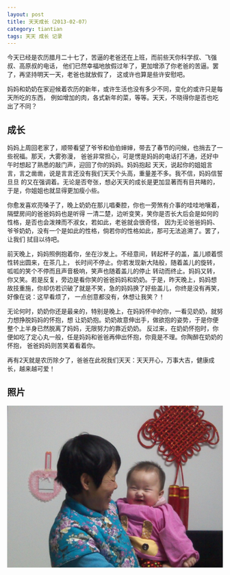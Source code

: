 ```yaml
---
layout: post
title: 天天成长（2013-02-07）
category: tiantian
tags: 天天 成长 记录
---
```


今天已经是农历腊月二十七了，苦逼的老爸还在上班，而前些天你科学叔、飞强叔、高原叔的电话，
他们已然幸福地放假过年了，更加增添了你老爸的苦逼。罢了，再坚持明天一天，老爸也就放假了，
这或许也算是些许安慰吧。

妈妈和奶奶在家迎候着农历的新年，或许生活也没有多少不同，变化的或许只是每天所吃的东西，
例如增加的肉，各式新年的菜，等等。天天，不晓得你是否也吃出了不同？

## 成长

妈妈上周回老家了，顺带看望了爷爷和伯伯婶婶，带去了春节的问候，也捎去了一些祝福。那天，大雾弥漫，
爸爸非常担心，可是愣是妈妈的电话打不通，还好中午时想起了熟悉的敲门声，迎回了你的妈妈。妈妈抱起
天天，说起你的姐姐言言，言之凿凿，说是言言还没有我们天天个头高，重量差不多。我不信，妈妈信誓旦旦
的又在强调着。无论是否夸张，想必天天的成长是更加显著而有目共睹的，于是，你姐姐也就显得更加瘦小些。

你愈发喜欢亮嗓子了，晚上奶奶在那儿唱秦腔，你也一旁煞有介事的哇哇地嚷着，隔壁房间的爸爸妈妈也是听得
一清二楚，边听变笑，笑你是否长大后会是如何的性格，是否也会泼辣而不淑女，若如此，老爸就会很奇怪，
因为无论爸爸妈妈、爷爷奶奶，没有一个是如此的性格，倘若你的性格如此，那可无法追溯了。罢了，让我们
拭目以待吧。

前天晚上，妈妈照例抱着你，坐在沙发上。不经意间，转起杯子的盖，盖儿顺着惯性转出圆来，在茶几上，
长时间不停止。你若发现新大陆般，随着盖儿的旋转，呱呱的笑个不停而且声音极响，笑声也随着盖儿的停止
转动而终止。妈妈又转，你又笑。若是反复，旁边是看你笑的爸爸妈妈和奶奶。于是，昨天晚上，妈妈想
故技重施，你却仿若识破了就是不笑，急的妈妈换了好些盖儿，你终是没有再笑，好像在说：这早看烦了，
一点创意都没有，休想让我笑？！

无论何时，奶奶你还是最亲的，特别是晚上，在妈妈怀中的你，一看见奶奶，就努力想挣脱妈妈的怀抱，想
让奶奶抱。奶奶故意伸出手，做欲抱的姿势，于是你便整个上半身已然脱离了妈妈，无限努力的靠近奶奶。
反过来，在奶奶怀抱时，你便如吃了定心丸一般，任是妈妈和爸爸再伸出怀抱，你竟是不理。你陶醉在奶奶的怀抱，
爸爸妈妈则苦笑着看着你。

再有2天就是农历除夕了，爸爸在此祝我们天天：天天开心，万事大吉，健康成长，越来越可爱！

## 照片

![tiantian20130207](/assets/images/tiantian20130207.jpg)
